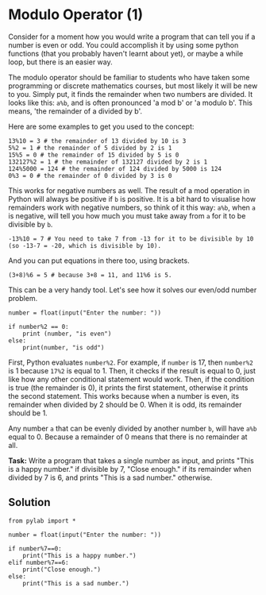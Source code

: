 # Modulo Operator (1)

Consider for a moment how you would write a program that can tell you if a number is even or odd. You could accomplish it by using some python functions (that you probably haven't learnt about yet), or maybe a while loop, but there is an easier way.

The modulo operator should be familiar to students who have taken some programming or discrete mathematics courses, but most likely it will be new to you. Simply put, it finds the remainder when two numbers are divided. It looks like this: `a%b`, and is often pronounced 'a mod b' or 'a modulo b'. This means, 'the remainder of a divided by b'.

Here are some examples to get you used to the concept:

````
13%10 = 3 # the remainder of 13 divided by 10 is 3
5%2 = 1 # the remainder of 5 divided by 2 is 1
15%5 = 0 # the remainder of 15 divided by 5 is 0
132127%2 = 1 # the remainder of 132127 divided by 2 is 1
124%5000 = 124 # the remainder of 124 divided by 5000 is 124
0%3 = 0 # the remainder of 0 divided by 3 is 0
````

This works for negative numbers as well. The result of a mod operation in Python will always be positive if `b` is positive. It is a bit hard to visualise how remainders work with negative numbers, so think of it this way: `a%b`, when `a` is negative, will tell you how much you must take away from `a` for it to be divisible by `b`.

```
-13%10 = 7 # You need to take 7 from -13 for it to be divisible by 10 (so -13-7 = -20, which is divisible by 10).
```
And you can put equations in there too, using brackets.

```
(3+8)%6 = 5 # because 3+8 = 11, and 11%6 is 5. 

```

This can be a very handy tool. Let's see how it solves our even/odd number problem.

````
number = float(input("Enter the number: "))

if number%2 == 0:
    print (number, "is even")
else:
    print(number, "is odd")

````
First, Python evaluates `number%2`. For example, if `number` is 17, then `number%2` is 1 because `17%2` is equal to 1. Then, it checks if the result is equal to 0, just like how any other conditional statement would work. Then, if the condition is true (the remainder is 0), it prints the first statement, otherwise it prints the second statement. This works because when a number is even, its remainder when divided by 2 should be 0. When it is odd, its remainder should be 1. 

Any number `a` that can be evenly divided by another number `b`, will have `a%b` equal to 0. Because a remainder of 0 means that there is no remainder at all. 

**Task:** Write a program that takes a single number as input, and prints "This is a happy number." if divisible by 7, "Close enough." if its remainder when divided by 7 is 6, and prints "This is a sad number." otherwise.


## Solution
````
from pylab import *

number = float(input("Enter the number: "))

if number%7==0:
    print("This is a happy number.")
elif number%7==6:
    print("Close enough.")
else:
    print("This is a sad number.")


````


